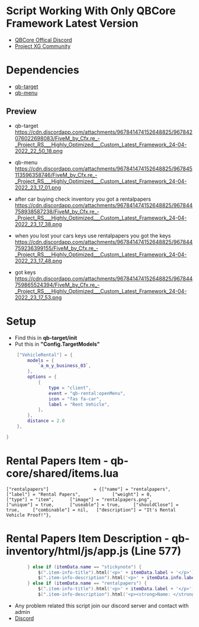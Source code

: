 # Script Working With Only QBCore Framework Latest Version

* [QBCore Offical Discord](https://discord.gg/qbcore)
* [Project XG Community](https://discord.gg/Nh8WscE6ck) 


# Dependencies
* [qb-target](https://github.com/BerkieBb/qb-target)
* [qb-menu](https://github.com/qbcore-framework/qb-menu)

## Preview
* qb-target
https://cdn.discordapp.com/attachments/967841474152648825/967842076022698083/FiveM_by_Cfx.re_-_Project_RS___Highly_Optimized___Custom_Latest_Framework_24-04-2022_22_50_18.png

* qb-menu
https://cdn.discordapp.com/attachments/967841474152648825/967845113596358746/FiveM_by_Cfx.re_-_Project_RS___Highly_Optimized___Custom_Latest_Framework_24-04-2022_23_17_01.png

* after car buying check inventory you got a rentalpapers
https://cdn.discordapp.com/attachments/967841474152648825/967844758938587238/FiveM_by_Cfx.re_-_Project_RS___Highly_Optimized___Custom_Latest_Framework_24-04-2022_23_17_38.png

* when you lost your cars keys use rentalpapers you got the keys
https://cdn.discordapp.com/attachments/967841474152648825/967844759236399155/FiveM_by_Cfx.re_-_Project_RS___Highly_Optimized___Custom_Latest_Framework_24-04-2022_23_17_48.png

* got keys
https://cdn.discordapp.com/attachments/967841474152648825/967844759865524394/FiveM_by_Cfx.re_-_Project_RS___Highly_Optimized___Custom_Latest_Framework_24-04-2022_23_17_53.png


# Setup

* Find this in **qb-target/init**
* Put this in **"Config.TargetModels"**
```lua
    ["VehicleRental"] = {
        models = {
            `a_m_y_business_03`,
        },
        options = {
            {
                type = "client",
                event = "qb-rental:openMenu",
                icon = "fas fa-car",
                label = "Rent Vehicle",
            },
        },
        distance = 2.0
    },

}
```
# Rental Papers Item - qb-core/shared/items.lua

```
["rentalpapers"]				 = {["name"] = "rentalpapers", 					["label"] = "Rental Papers", 			["weight"] = 0, 		["type"] = "item", 		["image"] = "rentalpapers.png", 		["unique"] = true, 		["useable"] = true, 	["shouldClose"] = true, 	["combinable"] = nil, 	["description"] = "It's Rental Vehicle Proof!"},
```
# Rental Papers Item Description - qb-inventory/html/js/app.js (Line 577)

```lua
        } else if (itemData.name == "stickynote") {
            $(".item-info-title").html('<p>' + itemData.label + '</p>')
            $(".item-info-description").html('<p>' + itemData.info.label + '</p>');
        } else if (itemData.name == "rentalpapers") {
            $(".item-info-title").html('<p>' + itemData.label + '</p>')
            $(".item-info-description").html('<p><strong>Name: </strong><span>'+ itemData.info.firstname + '</span></p><p><strong>Last Name: </strong><span>'+ itemData.info.lastname+ '</span></p><p><strong>Plate: </strong><span>'+ itemData.info.plate + '<p><strong>Model: </strong><span>'+ itemData.info.model +'</span></p>');
```

* Any problem related this script join our discord server and contact with admin
* [Discord](https://discord.gg/Nh8WscE6ck)
